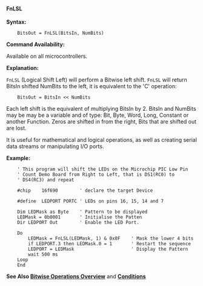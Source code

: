 <div class="section">

<div class="titlepage">

<div>

<div>

#### <span id="_fnlsl"></span>FnLSL

</div>

</div>

</div>

<span class="strong">**Syntax:**</span>

``` screen
    BitsOut = FnLSL(BitsIn, NumBits)
```

<span class="strong">**Command Availability:**</span>

Available on all microcontrollers.

<span class="strong">**Explanation:**</span>

`FnLSL` (Logical Shift Left) will perform a Bitwise left shift. `FnLSL`
will return BitsIn shifted NumBits to the left, it is equivalent to the
'C' operation:

``` screen
    BitsOut = BitsIn << NumBits
```

Each left shift is the equivalent of multiplying BitsIn by 2. BitsIn and
NumBits may be may be a variable and of type: Bit, Byte, Word, Long,
Constant or another Function. Zeros are shifted in from the right, Bits
that are shifted out are lost.

It is useful for mathematical and logical operations, as well as
creating serial data streams or manipulating I/O ports.

<span class="strong">**Example:**</span>

``` screen
    ' This program will shift the LEDs on the Microchip PIC Low Pin
    ' Count Demo Board from Right to Left, that is DS1(RC0) to
    ' DS4(RC3) and repeat

    #chip    16f690        ' declare the target Device

    #define  LEDPORT PORTC ' LEDs on pins 16, 15, 14 and 7

    Dim LEDMask as Byte    ' Pattern to be displayed
    LEDMask = 0b0001       ' Initialise the Patten
    Dir LEDPORT Out        ' Enable the LED Port.

    Do
        LEDMask = FnLSL(LEDMask, 1) & 0x0F    ' Mask the lower 4 bits
        if LEDPORT.3 then LEDMask.0 = 1       ' Restart the sequence
        LEDPORT = LEDMask                     ' Display the Pattern
        wait 500 ms
    Loop
    End
```

<span class="strong">**See Also
<a href="_bitwise_operations_overview.html" class="link" title="Bitwise Operations Overview">Bitwise Operations Overview</a>**</span>
and <span
class="strong">**<a href="_conditions.html" class="link" title="Conditions">Conditions</a>**</span>

</div>
